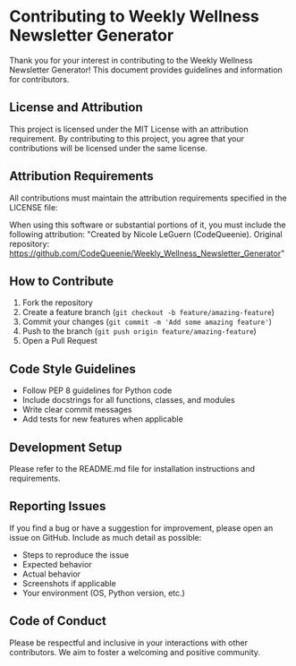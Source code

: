 # Contributing to Weekly Wellness Newsletter Generator

Thank you for your interest in contributing to the Weekly Wellness Newsletter Generator! This document provides guidelines and information for contributors.

## License and Attribution

This project is licensed under the MIT License with an attribution requirement. By contributing to this project, you agree that your contributions will be licensed under the same license.

## Attribution Requirements

All contributions must maintain the attribution requirements specified in the LICENSE file:

When using this software or substantial portions of it, you must include the following attribution: "Created by Nicole LeGuern (CodeQueenie). Original repository: https://github.com/CodeQueenie/Weekly_Wellness_Newsletter_Generator"

## How to Contribute

1. Fork the repository
2. Create a feature branch (`git checkout -b feature/amazing-feature`)
3. Commit your changes (`git commit -m 'Add some amazing feature'`)
4. Push to the branch (`git push origin feature/amazing-feature`)
5. Open a Pull Request

## Code Style Guidelines

- Follow PEP 8 guidelines for Python code
- Include docstrings for all functions, classes, and modules
- Write clear commit messages
- Add tests for new features when applicable

## Development Setup

Please refer to the README.md file for installation instructions and requirements.

## Reporting Issues

If you find a bug or have a suggestion for improvement, please open an issue on GitHub. Include as much detail as possible:

- Steps to reproduce the issue
- Expected behavior
- Actual behavior
- Screenshots if applicable
- Your environment (OS, Python version, etc.)

## Code of Conduct

Please be respectful and inclusive in your interactions with other contributors. We aim to foster a welcoming and positive community.
